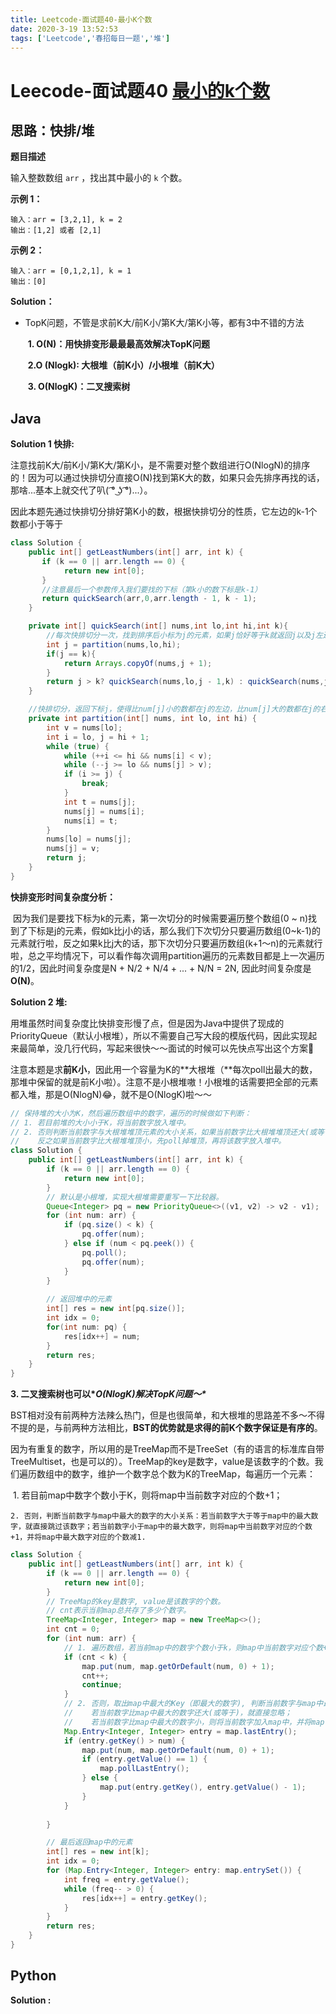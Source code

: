 ```yaml
---
title: Leetcode-面试题40-最小K个数
date: 2020-3-19 13:52:53
tags: ['Leetcode','春招每日一题','堆']
---
```


# Leecode-面试题40 [最小的k个数](https://leetcode-cn.com/problems/zui-xiao-de-kge-shu-lcof/)

## 思路：快排/堆

**题目描述**

输入整数数组 `arr` ，找出其中最小的 `k` 个数。

**示例 1：**

```
输入：arr = [3,2,1], k = 2
输出：[1,2] 或者 [2,1]
```

**示例 2：**

```
输入：arr = [0,1,2,1], k = 1
输出：[0]
```

<!--more-->

**Solution：**

- TopK问题，不管是求前K大/前K小/第K大/第K小等，都有3中不错的方法

  ​    **1. O(N)：用快排变形最最最高效解决TopK问题** 

  ​    **2.O (Nlogk):  大根堆（前K小）/小根堆（前K大）**

  ​    **3. O(NlogK)：二叉搜索树** 

## Java

**Solution 1 快排:**

​	注意找前K大/前K小/第K大/第K小，是不需要对整个数组进行O(NlogN)的排序的！因为可以通过快排切分直接O(N)找到第K大的数，如果只会先排序再找的话，那啥...基本上就交代了叭( ͡° ͜ʖ ͡°)...）。

​	因此本题先通过快排切分排好第K小的数，根据快排切分的性质，它左边的k-1个数都小于等于

```java
class Solution {
    public int[] getLeastNumbers(int[] arr, int k) {
       if (k == 0 || arr.length == 0) {
            return new int[0];
       }
       //注意最后一个参数传入我们要找的下标（第k小的数下标是k-1）
       return quickSearch(arr,0,arr.length - 1, k - 1);
    }

    private int[] quickSearch(int[] nums,int lo,int hi,int k){
        //每次快排切分一次，找到排序后小标为j的元素，如果j恰好等于k就返回j以及j左边所有的数
        int j = partition(nums,lo,hi);
        if(j == k){
            return Arrays.copyOf(nums,j + 1);
        }
        return j > k? quickSearch(nums,lo,j - 1,k) : quickSearch(nums,j + 1,hi,k);
    }

    //快排切分，返回下标j，使得比num[j]小的数都在j的左边，比num[j]大的数都在j的右边
    private int partition(int[] nums, int lo, int hi) {
        int v = nums[lo];
        int i = lo, j = hi + 1;
        while (true) {
            while (++i <= hi && nums[i] < v);
            while (--j >= lo && nums[j] > v);
            if (i >= j) {
                break;
            }
            int t = nums[j];
            nums[j] = nums[i];
            nums[i] = t;
        }
        nums[lo] = nums[j];
        nums[j] = v;
        return j;
    }
}
```

**快排变形时间复杂度分析：**

​    因为我们是要找下标为k的元素，第一次切分的时候需要遍历整个数组(0 ~ n)找到了下标是j的元素，假如k比j小的话，那么我们下次切分只要遍历数组(0~k-1)的元素就行啦，反之如果k比j大的话，那下次切分只要遍历数组(k+1～n)的元素就行啦，总之平均情况下，可以看作每次调用partition遍历的元素数目都是上一次遍历的1/2，因此时间复杂度是N + N/2 + N/4 + ... + N/N = 2N, 因此时间复杂度是**O(N)**。





**Solution 2 堆:**

用堆虽然时间复杂度比快排变形慢了点，但是因为Java中提供了现成的PriorityQueue（默认小根堆），所以不需要自己写大段的模版代码，因此实现起来最简单，没几行代码，写起来很快～～面试的时候可以先快点写出这个方案🤫

   注意本题是求**前K小**，因此用一个容量为K的**大根堆（**每次poll出最大的数，那堆中保留的就是前K小啦）。注意不是小根堆嗷！小根堆的话需要把全部的元素都入堆，那是O(NlogN)😂，就不是O(NlogK)啦～～

```java
// 保持堆的大小为K，然后遍历数组中的数字，遍历的时候做如下判断：
// 1. 若目前堆的大小小于K，将当前数字放入堆中。
// 2. 否则判断当前数字与大根堆堆顶元素的大小关系，如果当前数字比大根堆堆顶还大(或等于)，这个数就直接跳过；
//    反之如果当前数字比大根堆堆顶小，先poll掉堆顶，再将该数字放入堆中。
class Solution {
    public int[] getLeastNumbers(int[] arr, int k) {
        if (k == 0 || arr.length == 0) {
            return new int[0];
        }
        // 默认是小根堆，实现大根堆需要重写一下比较器。
        Queue<Integer> pq = new PriorityQueue<>((v1, v2) -> v2 - v1);
        for (int num: arr) {
            if (pq.size() < k) {
                pq.offer(num);
            } else if (num < pq.peek()) {
                pq.poll();
                pq.offer(num);
            }
        }
        
        // 返回堆中的元素
        int[] res = new int[pq.size()];
        int idx = 0;
        for(int num: pq) {
            res[idx++] = num;
        }
        return res;
    }
}
```



**3. 二叉搜索树也可以\**O(NlogK)解决TopK问题～\****    

​    BST相对没有前两种方法辣么热门，但是也很简单，和大根堆的思路差不多～不得不提的是，与前两种方法相比，**BST的优势就是求得的前K个数字保证是有序的**。

​    因为有重复的数字，所以用的是TreeMap而不是TreeSet（有的语言的标准库自带TreeMultiset，也是可以的）。TreeMap的key是数字，value是该数字的个数。我们遍历数组中的数字，维护一个数字总个数为K的TreeMap，每遍历一个元素：

​    1. 若目前map中数字个数小于K，则将map中当前数字对应的个数+1；

    2. 否则，判断当前数字与map中最大的数字的大小关系：若当前数字大于等于map中的最大数字，就直接跳过该数字；若当前数字小于map中的最大数字，则将map中当前数字对应的个数+1，并将map中最大数字对应的个数减1.

```java
class Solution {
    public int[] getLeastNumbers(int[] arr, int k) {
        if (k == 0 || arr.length == 0) {
            return new int[0];
        }
        // TreeMap的key是数字, value是该数字的个数。
        // cnt表示当前map总共存了多少个数字。
        TreeMap<Integer, Integer> map = new TreeMap<>();
        int cnt = 0;
        for (int num: arr) {
            // 1. 遍历数组，若当前map中的数字个数小于k，则map中当前数字对应个数+1
            if (cnt < k) {
                map.put(num, map.getOrDefault(num, 0) + 1);
                cnt++;
                continue;
            } 
            // 2. 否则，取出map中最大的Key（即最大的数字), 判断当前数字与map中最大数字的大小关系：
            //    若当前数字比map中最大的数字还大(或等于)，就直接忽略；
            //    若当前数字比map中最大的数字小，则将当前数字加入map中，并将map中的最大数字的个数-1。
            Map.Entry<Integer, Integer> entry = map.lastEntry();
            if (entry.getKey() > num) {
                map.put(num, map.getOrDefault(num, 0) + 1);
                if (entry.getValue() == 1) {
                    map.pollLastEntry();
                } else {
                    map.put(entry.getKey(), entry.getValue() - 1);
                }
            }
            
        }

        // 最后返回map中的元素
        int[] res = new int[k];
        int idx = 0;
        for (Map.Entry<Integer, Integer> entry: map.entrySet()) {
            int freq = entry.getValue();
            while (freq-- > 0) {
                res[idx++] = entry.getKey();
            }
        }
        return res;
    }
}
```

## Python 



**Solution :**

```python

```



